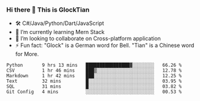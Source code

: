 ### Hi there 👋 This is GlockTian

- 🛠️ C#/Java/Python/Dart/JavaScript
- 🌱 I’m currently learning Mern Stack
- 👯 I’m looking to collaborate on Cross-platform application
- ⚡ Fun fact: "Glock" is a German word for Bell. "Tian" is a Chinese word for More.


<!--START_SECTION:waka-->

```text
Python       9 hrs 13 mins   ████████████████▓░░░░░░░░   66.26 %
CSV          1 hr 46 mins    ███▒░░░░░░░░░░░░░░░░░░░░░   12.78 %
Markdown     1 hr 42 mins    ███░░░░░░░░░░░░░░░░░░░░░░   12.25 %
Text         32 mins         █░░░░░░░░░░░░░░░░░░░░░░░░   03.95 %
SQL          31 mins         █░░░░░░░░░░░░░░░░░░░░░░░░   03.82 %
Git Config   4 mins          ░░░░░░░░░░░░░░░░░░░░░░░░░   00.53 %
```

<!--END_SECTION:waka-->

<!--
**GlockTian/GlockTian** is a ✨ _special_ ✨ repository because its `README.md` (this file) appears on your GitHub profile.

Here are some ideas to get you started:

- 🔭 I’m currently working on ...
- 🌱 I’m currently learning ...
- 👯 I’m looking to collaborate on ...
- 🤔 I’m looking for help with ...
- 💬 Ask me about ...
- 📫 How to reach me: ...
- 😄 Pronouns: ...
- ⚡ Fun fact: ...
-->
